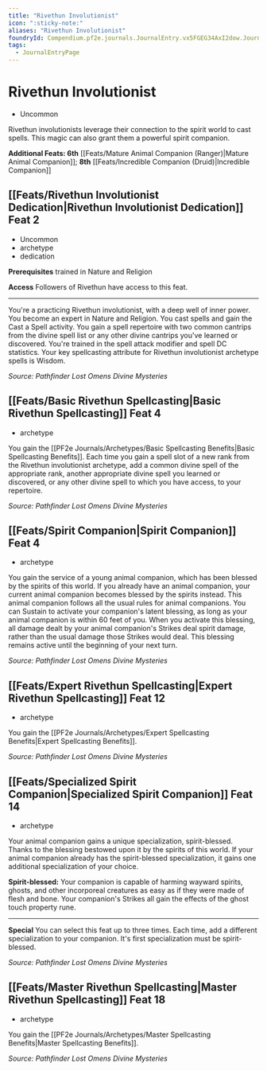 ```yaml
---
title: "Rivethun Involutionist"
icon: ":sticky-note:"
aliases: "Rivethun Involutionist"
foundryId: Compendium.pf2e.journals.JournalEntry.vx5FGEG34AxI2dow.JournalEntryPage.1rp1IJXiPTAtJ18n
tags:
  - JournalEntryPage
---
```


# Rivethun Involutionist
*   Uncommon

Rivethun involutionists leverage their connection to the spirit world to cast spells. This magic can also grant them a powerful spirit companion.

**Additional Feats: 6th** [[Feats/Mature Animal Companion (Ranger)|Mature Animal Companion]]; **8th** [[Feats/Incredible Companion (Druid)|Incredible Companion]]

## [[Feats/Rivethun Involutionist Dedication|Rivethun Involutionist Dedication]] Feat 2

*   Uncommon
*   archetype
*   dedication

**Prerequisites** trained in Nature and Religion

**Access** Followers of Rivethun have access to this feat.

* * *

You're a practicing Rivethun involutionist, with a deep well of inner power. You become an expert in Nature and Religion. You cast spells and gain the Cast a Spell activity. You gain a spell repertoire with two common cantrips from the divine spell list or any other divine cantrips you've learned or discovered. You're trained in the spell attack modifier and spell DC statistics. Your key spellcasting attribute for Rivethun involutionist archetype spells is Wisdom.

_Source: Pathfinder Lost Omens Divine Mysteries_

## [[Feats/Basic Rivethun Spellcasting|Basic Rivethun Spellcasting]] Feat 4

*   archetype

You gain the [[PF2e Journals/Archetypes/Basic Spellcasting Benefits|Basic Spellcasting Benefits]]. Each time you gain a spell slot of a new rank from the Rivethun involutionist archetype, add a common divine spell of the appropriate rank, another appropriate divine spell you learned or discovered, or any other divine spell to which you have access, to your repertoire.

_Source: Pathfinder Lost Omens Divine Mysteries_

## [[Feats/Spirit Companion|Spirit Companion]] Feat 4

*   archetype

You gain the service of a young animal companion, which has been blessed by the spirits of this world. If you already have an animal companion, your current animal companion becomes blessed by the spirits instead. This animal companion follows all the usual rules for animal companions. You can Sustain to activate your companion's latent blessing, as long as your animal companion is within 60 feet of you. When you activate this blessing, all damage dealt by your animal companion's Strikes deal spirit damage, rather than the usual damage those Strikes would deal. This blessing remains active until the beginning of your next turn.

_Source: Pathfinder Lost Omens Divine Mysteries_

## [[Feats/Expert Rivethun Spellcasting|Expert Rivethun Spellcasting]] Feat 12

*   archetype

You gain the [[PF2e Journals/Archetypes/Expert Spellcasting Benefits|Expert Spellcasting Benefits]].

_Source: Pathfinder Lost Omens Divine Mysteries_

## [[Feats/Specialized Spirit Companion|Specialized Spirit Companion]] Feat 14

*   archetype

Your animal companion gains a unique specialization, spirit-blessed. Thanks to the blessing bestowed upon it by the spirits of this world. If your animal companion already has the spirit-blessed specialization, it gains one additional specialization of your choice.

**Spirit-blessed:** Your companion is capable of harming wayward spirits, ghosts, and other incorporeal creatures as easy as if they were made of flesh and bone. Your companion's Strikes all gain the effects of the ghost touch property rune.

* * *

**Special** You can select this feat up to three times. Each time, add a different specialization to your companion. It's first specialization must be spirit-blessed.

_Source: Pathfinder Lost Omens Divine Mysteries_

## [[Feats/Master Rivethun Spellcasting|Master Rivethun Spellcasting]] Feat 18

*   archetype

You gain the [[PF2e Journals/Archetypes/Master Spellcasting Benefits|Master Spellcasting Benefits]].

_Source: Pathfinder Lost Omens Divine Mysteries_